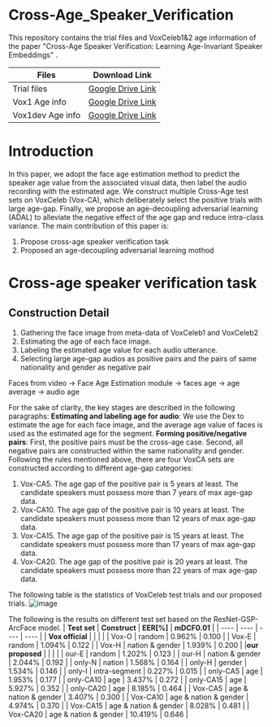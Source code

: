 # Cross-Age_Speaker_Verification

This repository contains the trial files and VoxCeleb1&2 age information of the paper "Cross-Age Speaker Verification: Learning Age-Invariant Speaker Embeddings" .

|  Files | Download Link |
|  ----  | ---- |
| Trial files | <a href="https://drive.google.com/drive/folders/1caO11O7xqjpa8KNLrT8BWx_V6IhdmQlQ?usp=sharing">Google Drive Link </a> |
| Vox1 Age info  |  <a href="https://drive.google.com/drive/folders/1x-FipNnDtVd6CLy2CblViphyODj3rFS4?usp=sharing">Google Drive Link </a>  |
| Vox1dev Age info |  <a href="https://drive.google.com/drive/folders/1aSYbdoWp9Pvnbd4y6IRneykSlFneat_I?usp=sharing">Google Drive Link </a>  |

# Introduction

In this paper, we adopt the face age estimation method to predict the speaker age value from the associated visual data, then label the audio recording with the estimated age. We construct multiple Cross-Age test sets on VoxCeleb (Vox-CA), which deliberately select the positive trials with large age-gap. Finally, we propose an age-decoupling adversarial learning (ADAL) to alleviate the negative effect of the age gap and reduce intra-class variance. 
The main contribution of this paper is:
<ol>
  <li>Propose cross-age speaker verification task</li>
  <li>Proposed an age-decoupling adversarial learning mothod </li>
</ol>

# Cross-age speaker verification task
## Construction Detail

<ol>
  <li> Gathering the face image from meta-data of VoxCeleb1 and VoxCeleb2</li>
  <li> Estimating the age of each face image. </li>
  <li> Labeling the estimated age value for each audio utterance.  </li>
  <li> Selecting large age-gap audios as positive pairs and the pairs of same nationality and gender as negative pair  </li>
</ol>

Faces from video -> Face Age Estimation module -> faces age -> age average -> audio age

For the sake of clarity, the key stages are described in the following paragraphs:
**Estimating and labeling age for audio**: We use the Dex to estimate the age for each face image, and the average age value of faces is used as the estimated age for the segment.
**Forming positive/negative pairs**:
First, the positive pairs must be the cross-age case. Second, all negative pairs are constructed within the same nationality and gender. Following the rules mentioned above, there are four VoxCA sets are constructed according to different age-gap categories:


<ol>
  <li> Vox-CA5. The age gap of the positive pair is 5 years at least. The candidate speakers must possess more than 7 years of max age-gap data.</li>
  <li> Vox-CA10. The age gap of the positive pair is 10 years at least. The candidate speakers must possess more than 12 years of max age-gap data.</li>
  <li> Vox-CA15. The age gap of the positive pair is 15 years at least. The candidate speakers must possess more than 17 years of max age-gap data. </li>
  <li> Vox-CA20. The age gap of the positive pair is 20 years at least. The candidate speakers must possess more than 22 years of max age-gap data. </li>
</ol>

The following table is the statistics of VoxCeleb test trials and our proposed trials. 
![image](https://github.com/qinxiaoyi/Cross-Age_Speaker_Verification/imgs/table2.png)




The following is the results on different test set based on the ResNet-GSP-ArcFace model.
|  **Test set**    | **Construct**             | **EER[%]**  | **mDCF0.01** | 
|  ----        | ----                  | ----    | ----     |
| **Vox official** |                       |         |          |
| Vox-O        | random                | 0.962%  | 0.100    |
| Vox-E        | random                | 1.094%  | 0.122    |
| Vox-H        | nation & gender       | 1.939%  | 0.200    |
|**our proposed** |                       |         |          |
| our-E        | random                | 1.202%  | 0.123    |
| our-H        | nation & gender       | 2.044%  | 0.192    |
| only-N       | nation                | 1.568%  | 0.164    |
| only-H       | gender                | 1.534%  | 0.146    |
| only-I       | intra-segment         | 0.227%  | 0.015    |
| only-CA5     | age                   | 1.953%  | 0.177    |
| only-CA10    | age                   | 3.437%  | 0.272    |
| only-CA15    | age                   | 5.927%  | 0.352    |
| only-CA20    | age                   | 8.185%  | 0.464    |
| Vox-CA5      | age & nation & gender | 3.407%  | 0.300    |
| Vox-CA10     | age & nation & gender | 4.974%  | 0.370    |
| Vox-CA15     | age & nation & gender | 8.028%  | 0.481    |
| Vox-CA20     | age & nation & gender | 10.419% | 0.646    |
